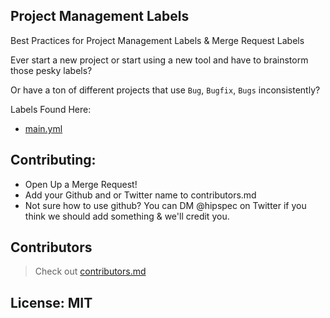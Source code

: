 ## Project Management Labels

Best Practices for Project Management Labels &amp; Merge Request Labels

Ever start a new project or start using a new tool and have to brainstorm those pesky labels?

Or have a ton of different projects that use `Bug`, `Bugfix`, `Bugs` inconsistently?

Labels Found Here:
- [main.yml](./main.yml)

## Contributing:
- Open Up a Merge Request!
- Add your Github and or Twitter name to contributors.md
- Not sure how to use github? You can DM @hipspec on Twitter if you think we should add something & we'll credit you.



## Contributors
> Check out [contributors.md](./contributors.md)


## License: MIT
